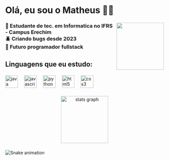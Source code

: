<h1 align="left">Olá, eu sou o Matheus 👋🏼</h1>

###

<img align="right" height="150" src="https://pa1.aminoapps.com/7556/290db318026cf9d2f2bb3b9c817b06c127a873b4r1-300-300_00.gif"  />

###

<h3 align="left">🏫 Estudante de tec. em Informatica no IFRS - Campus Erechim<br>🪲 Criando bugs desde 2023<br>🧟 Futuro programador fullstack</h3>

###

<h6 align="left"></h6>

###

<h2 align="left">Linguagens que eu estudo:</h2>

###

<div align="left">
  <img src="https://cdn.jsdelivr.net/gh/devicons/devicon/icons/java/java-original.svg" height="40" alt="java logo"  />
  <img width="12" />
  <img src="https://cdn.jsdelivr.net/gh/devicons/devicon/icons/javascript/javascript-original.svg" height="40" alt="javascript logo"  />
  <img width="12" />
  <img src="https://cdn.jsdelivr.net/gh/devicons/devicon/icons/python/python-original.svg" height="40" alt="python logo"  />
  <img width="12" />
  <img src="https://cdn.jsdelivr.net/gh/devicons/devicon/icons/html5/html5-original.svg" height="40" alt="html5 logo"  />
  <img width="12" />
  <img src="https://cdn.jsdelivr.net/gh/devicons/devicon/icons/css3/css3-original.svg" height="40" alt="css3 logo"  />
</div>

###

<div align="center">
  <img src="https://github-readme-stats.vercel.app/api?username=matheusdvargas&hide_title=false&hide_rank=false&show_icons=true&include_all_commits=true&count_private=true&disable_animations=false&theme=codeSTACKr&locale=pt-br&hide_border=false&order=1" height="150" alt="stats graph"  />
</div>

###

<img src="https://raw.githubusercontent.com/output/output/output/snake.svg" alt="Snake animation" />

###
